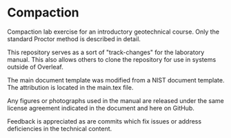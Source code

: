 # Compaction

Compaction lab exercise for an introductory geotechnical course. Only the standard Proctor method is described in detail.

This repository serves as a sort of "track-changes" for the laboratory manual. This also allows others to clone the repository for use in systems outside of Overleaf.

The main document template was modified from a NIST document template. The attribution is located in the main.tex file.

Any figures or photographs used in the manual are released under the same license agreement indicated in the document and here on GitHub.

Feedback is appreciated as are commits which fix issues or address deficiencies in the technical content.
